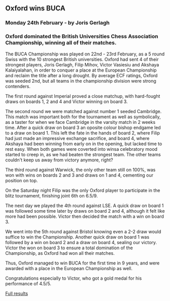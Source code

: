 ## Oxford wins BUCA

### Monday 24th February - by Joris Gerlagh
### Oxford dominated the British Universities Chess Association Championship, winning all of their matches.

[comment]: <> (If we want a photo in it should probably be put here?)

The BUCA Championship was played on 22nd - 23rd February, as a 5 round Swiss with the 10 strongest British universities. Oxford had sent 4 of their strongest players, Joris Gerlagh, Filip Mihov, Victor Vasiesiu and Akshaya Kalaiyalahan, in order to conquer a place at the European Championship and reclaim the title after a long drought. By average ECF ratings, Oxford was seeded 2nd, but all teams in the championship division were strong contenders.

The first round against Imperial proved a close matchup, with hard-fought draws on boards 1, 2 and 4 and Victor winning on board 3.

The second round we were matched against number 1 seeded Cambridge. This match was important both for the tournament as well as symbolically, as a taster for when we face Cambridge in the varsity match in 2 weeks time. After a quick draw on board 3 an oposite colour bishop endgame led to a draw on board 1. This left the fate in the hands of board 2, where Filip had just made an impressive exchange sacrifice, and board 4, where Akshaya had been winning from early on in the opening, but lacked time to rest easy. When both games were coverted into winsa celebratory mood started to creep in, as we had beaten the strongest team. The other teams couldn't keep us away from victory anymore, right?

The third round against Warwick, the only other team still on 100%, was won with wins on boards 2 and 3 and draws on 1 and 4, cementing our position on top.

On the Saturday night Filip was the only Oxford player to participate in the blitz tournament, finishing joint 6th on 6.5/9.

The next day we played the 4th round against LSE. A quick draw on board 1 was followed some time later by draws on board 2 and 4, although it felt like more had been possible. Victor then decided the match with a win on board 3.

We went into the 5th round against Bristol knowing even a 2-2 draw would suffice to win the Championship. Another quick draw on board 1 was followed by a win on board 2 and a draw on board 4, sealing our victory. Victor the won on board 3 to ensure a total domination of the Championship, as Oxford had won all their matches.

Thus, Oxford managed to win BUCA for the first time in 9 years, and were awarded with a place in the European Championship as well.

Congratulations especially to Victor, who got a gold medal for his performance of 4.5/5.

[Full results](http://www.4nclresults.co.uk/2019-20/media/buca/prog-div1.html)
